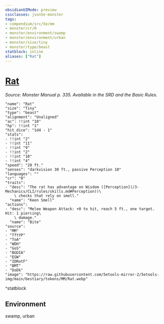 ```yaml
---
obsidianUIMode: preview
cssclasses: json5e-monster
tags:
- compendium/src/5e/mm
- monster/cr/0
- monster/environment/swamp
- monster/environment/urban
- monster/size/tiny
- monster/type/beast
statblock: inline
aliases: ["Rat"]
---
```

# [Rat](3-Mechanics\CLI\bestiary\beast/rat.md)
*Source: Monster Manual p. 335. Available in the SRD and the Basic Rules.*  

```statblock
"name": "Rat"
"size": "Tiny"
"type": "beast"
"alignment": "Unaligned"
"ac": !!int "10"
"hp": !!int "1"
"hit_dice": "1d4 - 1"
"stats":
- !!int "2"
- !!int "11"
- !!int "9"
- !!int "2"
- !!int "10"
- !!int "4"
"speed": "20 ft."
"senses": "darkvision 30 ft., passive Perception 10"
"languages": ""
"cr": "0"
"traits":
- "desc": "The rat has advantage on Wisdom ([Perception](/3-Mechanics/CLI/rules/skills.md#Perception))\
    \ checks that rely on smell."
  "name": "Keen Smell"
"actions":
- "desc": "Melee Weapon Attack: +0 to hit, reach 5 ft., one target. Hit: 1 piercing\
    \ damage."
  "name": "Bite"
"source":
- "MM"
- "TftYP"
- "ToA"
- "WDH"
- "GoS"
- "BGDIA"
- "EGW"
- "IDRotF"
- "BMT"
- "DoDk"
"image": "https://raw.githubusercontent.com/5etools-mirror-2/5etools-img/main/bestiary/tokens/MM/Rat.webp"
```
^statblock

## Environment

swamp, urban